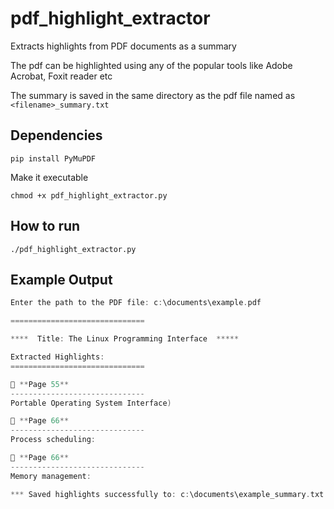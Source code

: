 # pdf_highlight_extractor

Extracts highlights from PDF documents as a summary

The pdf can be highlighted using any of the popular tools like Adobe Acrobat, Foxit reader etc

The summary is saved in the same directory as the pdf file named as `<filename>_summary.txt`

## Dependencies

`pip install PyMuPDF`

Make it executable

`chmod +x pdf_highlight_extractor.py`

## How to run

`./pdf_highlight_extractor.py`

## Example Output

```c
Enter the path to the PDF file: c:\documents\example.pdf

==============================

****  Title: The Linux Programming Interface  *****

Extracted Highlights:
==============================

📝 **Page 55**
------------------------------
Portable Operating System Interface)

📝 **Page 66**
------------------------------
Process scheduling:

📝 **Page 66**
------------------------------
Memory management:

*** Saved highlights successfully to: c:\documents\example_summary.txt ***

```
